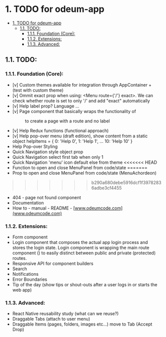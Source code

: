 # 1. TODO for odeum-app
<!-- TOC -->

- [1. TODO for odeum-app](#1-todo-for-odeum-app)
	- [1.1. TODO:](#11-todo)
		- [1.1.1. Foundation (Core):](#111-foundation-core)
		- [1.1.2. Extensions:](#112-extensions)
		- [1.1.3. Advanced:](#113-advanced)

<!-- /TOC -->
## 1.1. TODO:

### 1.1.1. Foundation (Core):
- [v] Custom themes available for integration through AppContainer + (test with custom theme)
- [v] Ommit exact prop when using: <Menu route={'/'} exact>. We can check whether route is set to only '/' and add "exact" automatically
- [v] Help label prop? Language ... 
- [v] Page component that basically wraps the functionality of <Menu> to create a page with a route and no label
- [v] Help Redux functions (functional approach)
- [v] Help pop-over menu (draft edition), show content from a static object helpItems = { 0: 'Help 0', 1: 'Help 1', ... 10: 'Help 10' }
	<!-- Help is not getting stuff from a static object but it renders the ID of the active tab/menuItem in a small pop up through Redux-->
- Help Pop-over Styling
- Quick Navigation style object prop
- Quick Navigation select first tab when only 1
- Quick Navigation 'menu' icon default else from theme
<<<<<<< HEAD
- Function to open and close MenuPanel from code/state
=======
- Prop to open and close MenuPanel from code/state (MenuAchordeon)
>>>>>>> b290a680debe5916dcf1f39782836adbe3cf4455
- 404 - page not found component
- Documentation
- How to - manual - README - [www.odeumcode.com](www.odeumcode.com)

### 1.1.2. Extensions:
- Form component
- Login component that composes the actual app login process and stores the login state. Login component is wrapping the main route component (<AppRouter />) to easily distinct between public and private (protected) routes. 
- Responsive API for component builders
- Search
- Notifications
- Error Boundaries
- Tip of the day (show tips or shout-outs after a user logs in or starts the web app)

### 1.1.3. Advanced:
- React Native reusability study (what can we reuse?)
- Draggable Tabs (attach to user menu)
- Draggable Items (pages, folders, images etc...) move to Tab (Accept Drop)


